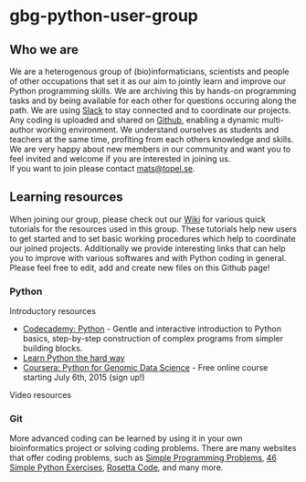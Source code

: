 # gbg-python-user-group

## Who we are

We are a heterogenous group of (bio)informaticians, scientists and people of other occupations that set it as our aim to jointly learn and improve our Python programming skills. We are archiving this by hands-on programming tasks and by being available for each other for questions occuring along the path. We are using [Slack](https://slack.com/) to stay connected and to coordinate our projects. Any coding is uploaded and shared on [Github](https://github.com/), enabling a dynamic multi-author working environment. We understand ourselves as students and teachers at the same time, profiting from each others knowledge and skills. We are very happy about new members in our community and want you to feel invited and welcome if you are interested in joining us.  
If you want to join please contact [mats@topel.se](mats@topel.se).  

## Learning resources

When joining our group, please check out our [Wiki](https://github.com/mtop/gbg-python-user-group/wiki) for various quick tutorials for the resources used in this group. These tutorials help new users to get started and to set basic working procedures which help to coordinate our joined projects. Additionally we provide interesting links that can help you to improve with various softwares and with Python coding in general. Please feel free to edit, add and create new files on this Github page!  

### Python

Introductory resources
* [Codecademy: Python](http://www.codecademy.com/tracks/python) - Gentle and interactive introduction to Python basics, step-by-step construction of complex programs from simpler building blocks.
* [Learn Python the hard way](http://learnpythonthehardway.org/book/)
* [Coursera: Python for Genomic Data Science](https://www.coursera.org/course/genpython) - Free online course starting July 6th, 2015 (sign up!)

Video resources

### Git

More advanced coding can be learned by using it in your own bioinformatics project or solving coding problems. There are many websites that offer coding problems, such as [Simple Programming Problems](http://adriann.github.io/programming_problems.html), [46 Simple Python Exercises](http://www.ling.gu.se/~lager/python_exercises.html), [Rosetta Code](http://rosettacode.or/wiki/Category:Programming_Tasks), and many more.

